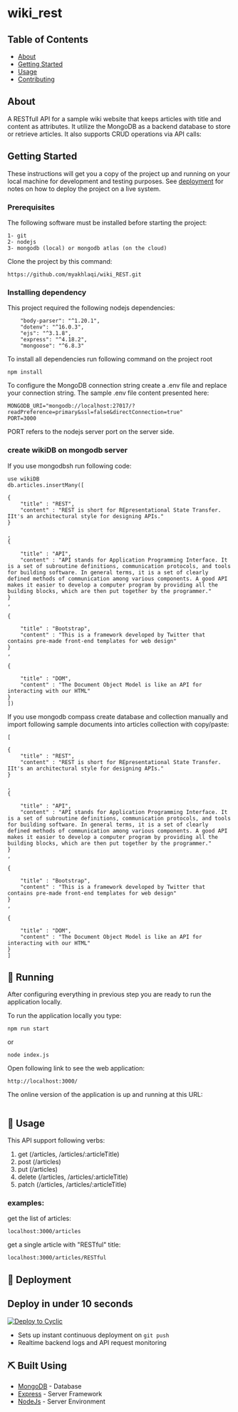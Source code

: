 # wiki_rest

## Table of Contents

- [About](#about)
- [Getting Started](#getting_started)
- [Usage](#usage)
- [Contributing](../CONTRIBUTING.md)

## About <a name = "about"></a>

A RESTfull API for a sample wiki website that keeps articles with title and content as attributes.
It utilize the MongoDB as a backend database to store or retrieve articles.
It also supports CRUD operations via API calls:


## Getting Started <a name = "getting_started"></a>

These instructions will get you a copy of the project up and running on your local machine for development and testing purposes. See [deployment](#deployment) for notes on how to deploy the project on a live system.

### Prerequisites
The following software must be installed before starting the project:

```
1- git
2- nodejs
3- mongodb (local) or mongodb atlas (on the cloud)
```
Clone the project by this command:
```
https://github.com/myakhlaqi/wiki_REST.git
```
### Installing dependency

This project required the following nodejs dependencies:


```
    "body-parser": "^1.20.1",
    "dotenv": "^16.0.3",
    "ejs": "^3.1.8",
    "express": "^4.18.2",
    "mongoose": "^6.8.3"

```
To install all dependencies run following command on the project root
```
npm install 
```
To configure the MongoDB connection string create a .env file and replace your connection string. The sample .env file content presented here:
```
MONGODB_URI="mongodb://localhost:27017/?readPreference=primary&ssl=false&directConnection=true"
PORT=3000
```
PORT refers to the nodejs server port on the server side.
### create wikiDB on mongodb server
If you use mongodbsh run following code:
```
use wikiDB
db.articles.insertMany([

{
    "title" : "REST",
    "content" : "REST is short for REpresentational State Transfer. IIt's an architectural style for designing APIs."
}

,
{

    "title" : "API",
    "content" : "API stands for Application Programming Interface. It is a set of subroutine definitions, communication protocols, and tools for building software. In general terms, it is a set of clearly defined methods of communication among various components. A good API makes it easier to develop a computer program by providing all the building blocks, which are then put together by the programmer."
}
,

{

    "title" : "Bootstrap",
    "content" : "This is a framework developed by Twitter that contains pre-made front-end templates for web design"
}
,

{

    "title" : "DOM",
    "content" : "The Document Object Model is like an API for interacting with our HTML"
}
])
```
If you use mongodb compass create database and collection manually and import following sample documents into articles collection with copy/paste:
```
[

{
    "title" : "REST",
    "content" : "REST is short for REpresentational State Transfer. IIt's an architectural style for designing APIs."
}

,
{

    "title" : "API",
    "content" : "API stands for Application Programming Interface. It is a set of subroutine definitions, communication protocols, and tools for building software. In general terms, it is a set of clearly defined methods of communication among various components. A good API makes it easier to develop a computer program by providing all the building blocks, which are then put together by the programmer."
}
,

{

    "title" : "Bootstrap",
    "content" : "This is a framework developed by Twitter that contains pre-made front-end templates for web design"
}
,

{

    "title" : "DOM",
    "content" : "The Document Object Model is like an API for interacting with our HTML"
}
]
```

## 🔧 Running <a name = "tests"></a>

After configuring everything in previous step you are ready to run the application locally.

To run the application locally you type:

```
npm run start
```
or
```
node index.js
```
Open following link to see the web application:
```
http://localhost:3000/
```
The online version of the application is up and running at this URL:
```

```


## 🎈 Usage <a name="usage"></a>
This API support following verbs:
1. get (/articles, /articles/:articleTitle)
2. post (/articles)
3. put (/articles)
4. delete (/articles, /articles/:articleTitle)
5. patch (/articles, /articles/:articleTitle)

### examples:
get the list of articles:
```
localhost:3000/articles
```
get a single article with "RESTful" title:
```
localhost:3000/articles/RESTful
```
## 🚀 Deployment <a name = "deployment"></a>

## Deploy in under 10 seconds

[![Deploy to Cyclic](https://deploy.cyclic.app/button.svg)](https://deploy.cyclic.app/)
- Sets up instant continuous deployment on `git push`
- Realtime backend logs and API request monitoring

## ⛏️ Built Using <a name = "built_using"></a>

- [MongoDB](https://www.mongodb.com/) - Database
- [Express](https://expressjs.com/) - Server Framework
- [NodeJs](https://nodejs.org/en/) - Server Environment

